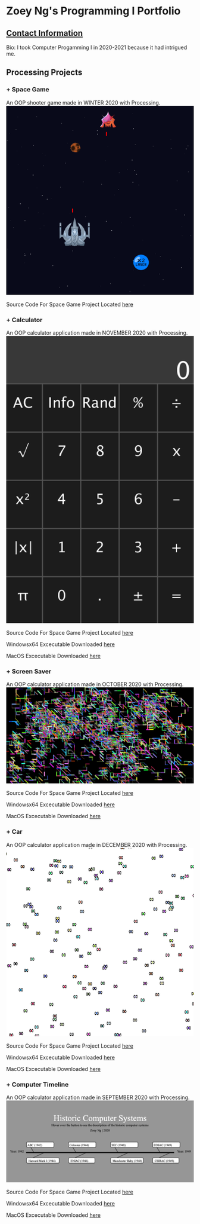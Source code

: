 # Zoey Ng's Programming I Portfolio
## [Contact Information](mailto:zoeyng9616@granitesd.org)

Bio: I took Computer Progamming I in 2020-2021 because it had intrigued me. 


## Processing Projects

### + Space Game
An OOP shooter game made in WINTER 2020 with Processing.
![SpaceGame](https://github.com/Zoeyng9616/CP_Portfolio/blob/gh-pages/images/SpaceGame.png?raw=true)

Source Code For Space Game Project Located [here](https://github.com/Zoeyng9616/CP_Portfolio/tree/gh-pages/src/SpaceGame)


### + Calculator
An OOP calculator application made in NOVEMBER 2020 with Processing.
![Calculator](https://github.com/Zoeyng9616/CP_Portfolio/blob/gh-pages/images/Calculator.png?raw=true)

Source Code For Space Game Project Located [here](https://github.com/Zoeyng9616/CP_Portfolio/tree/gh-pages/src/Calculator)

Windowsx64 Excecutable Downloaded [here](https://github.com/Zoeyng9616/CP_Portfolio/blob/gh-pages/src/Calculator/application.windows64.zip)

MacOS Excecutable Downloaded [here](https://github.com/Zoeyng9616/CP_Portfolio/blob/gh-pages/src/Calculator/application.macosx.zip)



### + Screen Saver
An OOP calculator application made in OCTOBER 2020 with Processing.
![ScreenSaver](https://github.com/Zoeyng9616/CP_Portfolio/blob/gh-pages/images/ScreenSaver.png?raw=true)

Source Code For Space Game Project Located [here](https://github.com/Zoeyng9616/CP_Portfolio/tree/gh-pages/src/ScreenSaver)

Windowsx64 Excecutable Downloaded [here](https://github.com/Zoeyng9616/CP_Portfolio/blob/gh-pages/src/ScreenSaver/application.windows64.zip)

MacOS Excecutable Downloaded [here](https://github.com/Zoeyng9616/CP_Portfolio/blob/gh-pages/src/ScreenSaver/application.macosx.zip)


### + Car
An OOP calculator application made in DECEMBER 2020 with Processing.
![Car](https://github.com/Zoeyng9616/CP_Portfolio/blob/gh-pages/images/Car.png?raw=true)

Source Code For Space Game Project Located [here](https://github.com/Zoeyng9616/CP_Portfolio/tree/gh-pages/src/Car)

Windowsx64 Excecutable Downloaded [here](https://github.com/Zoeyng9616/CP_Portfolio/blob/gh-pages/src/Car/application.windows64.zip)

MacOS Excecutable Downloaded [here](https://github.com/Zoeyng9616/CP_Portfolio/blob/gh-pages/src/Car/application.macosx.zip)


### + Computer Timeline
An OOP calculator application made in SEPTEMBER 2020 with Processing.
![ComputerTimeline](https://github.com/Zoeyng9616/CP_Portfolio/blob/gh-pages/images/ComputerTimeline.png?raw=true)

Source Code For Space Game Project Located [here](https://github.com/Zoeyng9616/CP_Portfolio/tree/gh-pages/src/ComputerTimeline)

Windowsx64 Excecutable Downloaded [here](https://github.com/Zoeyng9616/CP_Portfolio/blob/gh-pages/src/ComputerTimeline/application.windows64.zip)

MacOS Excecutable Downloaded [here](https://github.com/Zoeyng9616/CP_Portfolio/blob/gh-pages/src/ComputerTimeline/application.macosx.zip)
